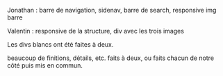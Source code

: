 Jonathan : barre de navigation, sidenav, barre de search, responsive img barre

Valentin : responsive de la structure, div avec les trois images

Les divs blancs ont été faites à deux.

beaucoup de finitions, détails, etc. faits à deux, ou faits chacun de notre côté puis mis en commun. 
